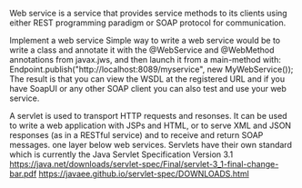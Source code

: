 
Web service is a
	service that provides
		service methods
		to its clients
			using either
				REST programming paradigm or
				SOAP protocol for communication.

Implement a web service
	Simple way to write a web service would be to
		write a class and
		annotate it with the @WebService and @WebMethod annotations from javax.jws, and
			then launch it from a main-method with:
				Endpoint.publish("http://localhost:8089/myservice", new MyWebService());
			The result is that you can view the WSDL at the registered URL and
				if you have SoapUI or any other SOAP client
					you can also test and
					use your web service.

A servlet is used
	to transport HTTP requests and resonses.
	It can be used
		to write a web application with JSPs and HTML, or
		to serve XML and JSON responses (as in a RESTful service) and
		to receive and return SOAP messages.
			one layer below web services.
		Servlets have their own standard which is currently the Java Servlet Specification Version 3.1
			https://java.net/downloads/servlet-spec/Final/servlet-3_1-final-change-bar.pdf
			https://javaee.github.io/servlet-spec/DOWNLOADS.html
